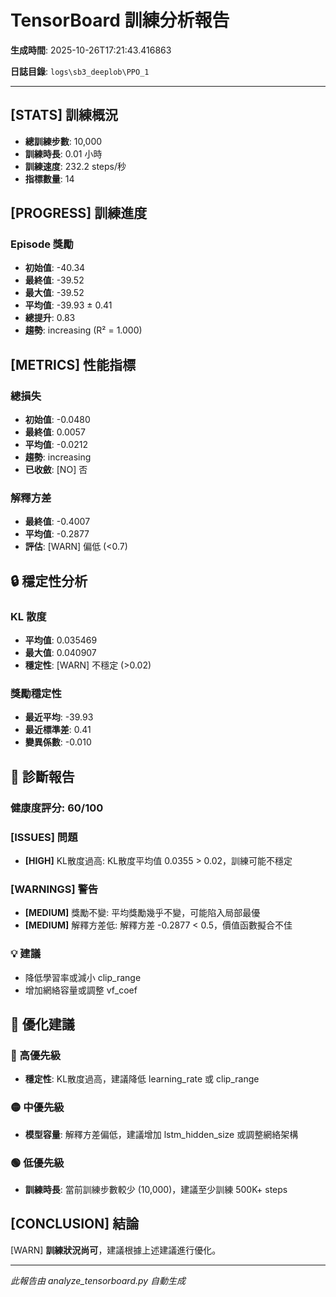 # TensorBoard 訓練分析報告

**生成時間**: 2025-10-26T17:21:43.416863

**日誌目錄**: `logs\sb3_deeplob\PPO_1`

---

## [STATS] 訓練概況

- **總訓練步數**: 10,000
- **訓練時長**: 0.01 小時
- **訓練速度**: 232.2 steps/秒
- **指標數量**: 14

## [PROGRESS] 訓練進度

### Episode 獎勵

- **初始值**: -40.34
- **最終值**: -39.52
- **最大值**: -39.52
- **平均值**: -39.93 ± 0.41
- **總提升**: 0.83
- **趨勢**: increasing (R² = 1.000)

## [METRICS] 性能指標

### 總損失

- **初始值**: -0.0480
- **最終值**: 0.0057
- **平均值**: -0.0212
- **趨勢**: increasing
- **已收斂**: [NO] 否

### 解釋方差

- **最終值**: -0.4007
- **平均值**: -0.2877
- **評估**: [WARN] 偏低 (<0.7)

## 🔒 穩定性分析

### KL 散度

- **平均值**: 0.035469
- **最大值**: 0.040907
- **穩定性**: [WARN] 不穩定 (>0.02)

### 獎勵穩定性

- **最近平均**: -39.93
- **最近標準差**: 0.41
- **變異係數**: -0.010

## 🏥 診斷報告

### 健康度評分: 60/100

### [ISSUES] 問題

- **[HIGH]** KL散度過高: KL散度平均值 0.0355 > 0.02，訓練可能不穩定

### [WARNINGS] 警告

- **[MEDIUM]** 獎勵不變: 平均獎勵幾乎不變，可能陷入局部最優
- **[MEDIUM]** 解釋方差低: 解釋方差 -0.2877 < 0.5，價值函數擬合不佳

### 💡 建議

- 降低學習率或減小 clip_range
- 增加網絡容量或調整 vf_coef

## 🚀 優化建議

### 🔴 高優先級

- **穩定性**: KL散度過高，建議降低 learning_rate 或 clip_range

### 🟡 中優先級

- **模型容量**: 解釋方差偏低，建議增加 lstm_hidden_size 或調整網絡架構

### 🟢 低優先級

- **訓練時長**: 當前訓練步數較少 (10,000)，建議至少訓練 500K+ steps

## [CONCLUSION] 結論

[WARN] **訓練狀況尚可**，建議根據上述建議進行優化。

---

*此報告由 analyze_tensorboard.py 自動生成*